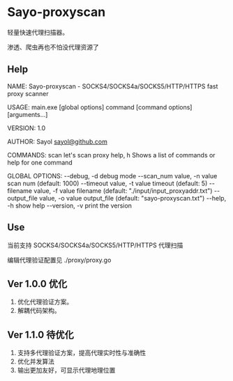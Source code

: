 # Sayo-proxyscan
轻量快速代理扫描器。

渗透、爬虫再也不怕没代理资源了

## Help
NAME:
   Sayo-proxyscan - SOCKS4/SOCKS4a/SOCKS5/HTTP/HTTPS fast proxy scanner

USAGE:
   main.exe [global options] command [command options] [arguments...]

VERSION:
   1.0

AUTHOR:
   Sayol <sayol@github.com>

COMMANDS:
   scan     let's scan proxy
   help, h  Shows a list of commands or help for one command

GLOBAL OPTIONS:
   --debug, -d                 debug mode
   --scan_num value, -n value  scan num (default: 1000)
   --timeout value, -t value   timeout (default: 5)
   --filename value, -f value  filename (default: "./input/input_proxyaddr.txt")
   --output_file value, -o value  output_file (default: "sayo-proxyscan.txt")
   --help, -h                  show help
   --version, -v               print the version

## Use
当前支持 SOCKS4/SOCKS4a/SOCKS5/HTTP/HTTPS 代理扫描

编辑代理验证配置见 ./proxy/proxy.go
## Ver 1.0.0 优化
1. 优化代理验证方案。
2. 解耦代码架构。

## Ver 1.1.0 待优化
1. 支持多代理验证方案，提高代理实时性与准确性
2. 优化并发算法
3. 输出更加友好，可显示代理地理位置